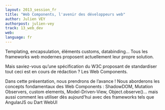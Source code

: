 ```yaml
---
layout: 2013_session_fr
title: "Web Components, l'avenir des développeurs web"
author: Julien VEY
authorpost: julien-vey
track: 13_web_dev
web:
language: fr
---
```


Templating, encapsulation, éléments customs, databinding... Tous les frameworks web modernes proposent actuellement leur propre solution.

Mais saviez-vous qu’une spécification du W3C proposant de standardiser tout ceci est en cours de rédaction ? Les Web Components.

Dans cette présentation, nous prendrons de l’avance ! Nous aborderons les concepts fondamentaux des Web Components : ShadowDOM, Mutation Observers, custom elements, Model-Driven-View, Object.observe()... mais aussi comment les utiliser dès aujourd'hui avec des frameworks tels que AngularJS ou Dart WebUI
